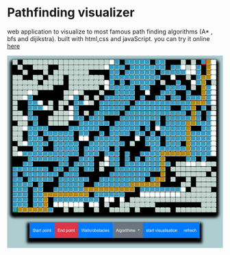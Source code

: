 # Pathfinding visualizer

web application to visualize to most famous path finding algorithms (A* , bfs and dijikstra).
built with html,css and javaScript.
you can try it online <a href="https://pathfinding-visualizer-deployment-4357.vercel.app/">here</a>

<p align="center">
  <img src="./assets/demos.png" />
</p>
